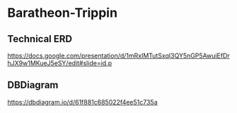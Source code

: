 # Baratheon-Trippin

## Technical ERD
https://docs.google.com/presentation/d/1mRxIMTutSxqI3QY5nGP5AwuiEfDrhJX9w1MKueJ5eSY/edit#slide=id.p

## DBDiagram
https://dbdiagram.io/d/61f881c685022f4ee51c735a
